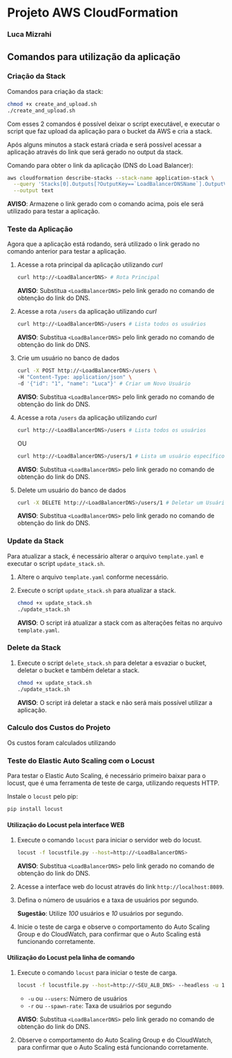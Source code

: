# Projeto AWS CloudFormation

### Luca Mizrahi

## Comandos para utilização da aplicação

### Criação da Stack 

Comandos para criação da stack: 

```bash
chmod +x create_and_upload.sh
./create_and_upload.sh
```
Com esses 2 comandos é possível deixar o script executável, e executar o script que faz upload da aplicação para o bucket da AWS e cria a stack. 

Após alguns minutos a stack estará criada e será possível acessar a aplicação através do link que será gerado no output da stack.

Comando para obter o link da aplicação (DNS do Load Balancer): 

```bash
aws cloudformation describe-stacks --stack-name application-stack \
  --query 'Stacks[0].Outputs[?OutputKey==`LoadBalancerDNSName`].OutputValue' \
  --output text
```
**AVISO**: Armazene o link gerado com o comando acima, pois ele será utilizado para testar a aplicação.

### Teste da Aplicação

Agora que a aplicação está rodando, será utilizado o link gerado no comando anterior para testar a aplicação.

1. Acesse a rota principal da aplicação utilizando *curl*
    
    ```bash 
    curl http://<LoadBalancerDNS> # Rota Principal
    ```
    **AVISO**: Substitua `<LoadBalancerDNS>` pelo link gerado no comando de obtenção do link do DNS.

2. Acesse a rota `/users` da aplicação utilizando *curl*

    ```bash
    curl http://<LoadBalancerDNS>/users # Lista todos os usuários
    ```
    **AVISO**: Substitua `<LoadBalancerDNS>` pelo link gerado no comando de obtenção do link do DNS.
  
3. Crie um usuário no banco de dados

    ```bash
    curl -X POST http://<LoadBalancerDNS>/users \
    -H "Content-Type: application/json" \
    -d '{"id": "1", "name": "Luca"}' # Criar um Novo Usuário
    ```
    **AVISO**: Substitua `<LoadBalancerDNS>` pelo link gerado no comando de obtenção do link do DNS.

4. Acesse a rota `/users` da aplicação utilizando *curl*

    ```bash
    curl http://<LoadBalancerDNS>/users # Lista todos os usuários
    ```
    OU 

    ```bash
    curl http://<LoadBalancerDNS>/users/1 # Lista um usuário específico pelo ID
    ```

    **AVISO**: Substitua `<LoadBalancerDNS>` pelo link gerado no comando de obtenção do link do DNS.
  
5. Delete um usuário do banco de dados

    ```bash
    curl -X DELETE http://<LoadBalancerDNS>/users/1 # Deletar um Usuário pelo ID
    ```
    **AVISO**: Substitua `<LoadBalancerDNS>` pelo link gerado no comando de obtenção do link do DNS.

### Update da Stack

Para atualizar a stack, é necessário alterar o arquivo `template.yaml` e executar o script `update_stack.sh`.

1. Altere o arquivo `template.yaml` conforme necessário.

2. Execute o script `update_stack.sh` para atualizar a stack.

    ```bash
    chmod +x update_stack.sh
    ./update_stack.sh
    ```
    **AVISO**: O script irá atualizar a stack com as alterações feitas no arquivo `template.yaml`.

### Delete da Stack

1. Execute o script `delete_stack.sh` para deletar a esvaziar o bucket, deletar o bucket e também deletar a stack.

    ```bash
    chmod +x update_stack.sh
    ./update_stack.sh
    ```
    **AVISO**: O script irá deletar a stack e não será mais possível utilizar a aplicação.

### Calculo dos Custos do Projeto

Os custos foram calculados utilizando 

### Teste do Elastic Auto Scaling com o Locust

Para testar o Elastic Auto Scaling, é necessário primeiro baixar para o locust, que é uma ferramenta de teste de carga, utilizando requests HTTP.

Instale o `locust` pelo pip:

```bash
pip install locust
```

#### Utilização do Locust pela interface WEB

1. Execute o comando `locust` para iniciar o servidor web do locust.

    ```bash
    locust -f locustfile.py --host=http://<LoadBalancerDNS>
    ```
    **AVISO**: Substitua `<LoadBalancerDNS>` pelo link gerado no comando de obtenção do link do DNS.
  
2. Acesse a interface web do locust através do link `http://localhost:8089`.

3. Defina o número de usuários e a taxa de usuários por segundo.

    **Sugestão**: Utilize *100* usuários e *10* usuários por segundo.

4. Inicie o teste de carga e observe o comportamento do Auto Scaling Group e do CloudWatch, para confirmar que o Auto Scaling está funcionando corretamente.

#### Utilização do Locust pela linha de comando

1. Execute o comando `locust` para iniciar o teste de carga.

    ```bash
    locust -f locustfile.py --host=http://<SEU_ALB_DNS> --headless -u 100 -r 10
    ```
    - `-u` ou `--users`: Número de usuários
    - `-r` ou `--spawn-rate`: Taxa de usuários por segundo
    
    **AVISO**: Substitua `<LoadBalancerDNS>` pelo link gerado no comando de obtenção do link do DNS.

2. Observe o comportamento do Auto Scaling Group e do CloudWatch, para confirmar que o Auto Scaling está funcionando corretamente.

